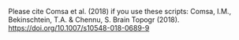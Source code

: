 Please cite Comsa et al. (2018) if you use these scripts:
Comsa, I.M., Bekinschtein, T.A. & Chennu, S. Brain Topogr (2018). https://doi.org/10.1007/s10548-018-0689-9
